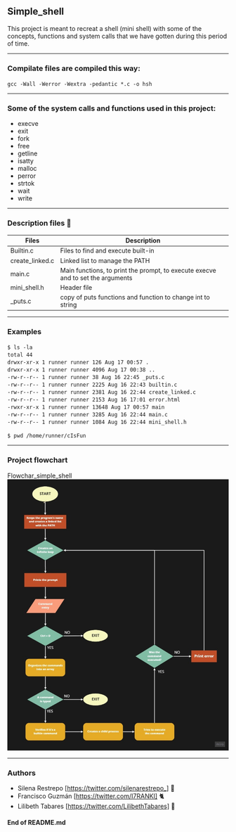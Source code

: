 ## Simple_shell
This project is meant to recreat a shell (mini shell) with some of the concepts, functions and system calls that we have gotten during this period of time.

------------


### Compilate files are compiled this way:
`gcc -Wall -Werror -Wextra -pedantic *.c -o hsh`

------------


### Some of the system calls and functions used in this project:
- execve
- exit
- fork
- free
- getline
- isatty
- malloc
- perror
- strtok
- wait
- write

------------


### Description files 📂

| Files  | Description  |
| ------------ | ------------ |
| Builtin.c  |  Files to find and execute built-in |
| create_linked.c  |  Linked list to manage the PATH |
|main.c	| Main functions, to print the prompt, to execute execve and to set the arguments |
|mini_shell.h | Header file |
| _puts.c | copy of puts functions and function to change int to string |


------------


### Examples


`$ ls -la` <br/>
`total 44`  <br/>
`drwxr-xr-x 1 runner runner 126 Aug 17 00:57 .` <br/>
`drwxr-xr-x 1 runner runner 4096 Aug 17 00:38 ..`  <br/>
`-rw-r--r-- 1 runner runner 38 Aug 16 22:45 _puts.c`  <br/>
`-rw-r--r-- 1 runner runner 2225 Aug 16 22:43 builtin.c`  <br/>
`-rw-r--r-- 1 runner runner 2381 Aug 16 22:44 create_linked.c` <br/>
`-rw-r--r-- 1 runner runner 2153 Aug 16 17:01 error.html`  <br/>
`-rwxr-xr-x 1 runner runner 13648 Aug 17 00:57 main`  <br/>
`-rw-r--r-- 1 runner runner 3285 Aug 16 22:44 main.c` <br/>
`-rw-r--r-- 1 runner runner 1084 Aug 16 22:44 mini_shell.h`  <br/>

`$ pwd /home/runner/cIsFun`

------------


### Project flowchart
Flowchar_simple_shell
[![Flowchart_simple_shell](https://raw.githubusercontent.com/I7RANK/simple_shell/master/flowchart.jpg "Flowchart_simple_shell")](https://raw.githubusercontent.com/I7RANK/simple_shell/master/flowchart.jpg "Flowchart_simple_shell")


------------


### Authors
- Silena Restrepo [https://twitter.com/silenarestrepo_] 🌺
- Francisco Guzmán [https://twitter.com/I7RANKI] 🐈
- Lilibeth Tabares [https://twitter.com/LilibethTabares] 🌻

#### End of README.md
